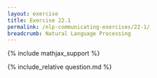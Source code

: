 ```yaml
---
layout: exercise
title: Exercise 22.1
permalink: /nlp-communicating-exercises/22-1/
breadcrumb: Natural Language Processing
---
```


{% include mathjax_support %}

<div><i class="arrow-up loader" data-chapter="nlp-communicating-exercises" data-exercise="ex_1" data-rating="0"></i></div>
{% include_relative question.md %}
